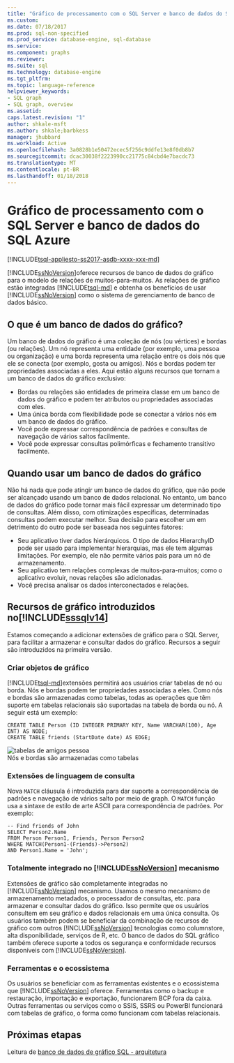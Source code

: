 ```yaml
---
title: "Gráfico de processamento com o SQL Server e banco de dados do SQL Azure | Microsoft Docs"
ms.custom: 
ms.date: 07/18/2017
ms.prod: sql-non-specified
ms.prod_service: database-engine, sql-database
ms.service: 
ms.component: graphs
ms.reviewer: 
ms.suite: sql
ms.technology: database-engine
ms.tgt_pltfrm: 
ms.topic: language-reference
helpviewer_keywords:
- SQL graph
- SQL graph, overview
ms.assetid: 
caps.latest.revision: "1"
author: shkale-msft
ms.author: shkale;barbkess
manager: jhubbard
ms.workload: Active
ms.openlocfilehash: 3a0828b1e50472ecec5f256c9ddfe13e8f0db8b7
ms.sourcegitcommit: dcac30038f2223990cc21775c84cbd4e7bacdc73
ms.translationtype: MT
ms.contentlocale: pt-BR
ms.lasthandoff: 01/18/2018
---
```

# <a name="graph-processing-with-sql-server-and-azure-sql-database"></a>Gráfico de processamento com o SQL Server e banco de dados do SQL Azure
[!INCLUDE[tsql-appliesto-ss2017-asdb-xxxx-xxx-md](../../includes/tsql-appliesto-ss2017-asdb-xxxx-xxx-md.md)]

[!INCLUDE[ssNoVersion](../../includes/ssnoversion-md.md)]oferece recursos de banco de dados do gráfico para o modelo de relações de muitos-para-muitos. As relações de gráfico estão integradas [!INCLUDE[tsql-md](../../includes/tsql-md.md)] e obtenha os benefícios de usar [!INCLUDE[ssNoVersion](../../includes/ssnoversion-md.md)] como o sistema de gerenciamento de banco de dados básico.


## <a name="what-is-a-graph-database"></a>O que é um banco de dados do gráfico?  
Um banco de dados do gráfico é uma coleção de nós (ou vértices) e bordas (ou relações). Um nó representa uma entidade (por exemplo, uma pessoa ou organização) e uma borda representa uma relação entre os dois nós que ele se conecta (por exemplo, gosta ou amigos). Nós e bordas podem ter propriedades associadas a eles. Aqui estão alguns recursos que tornam a um banco de dados do gráfico exclusivo:  
-   Bordas ou relações são entidades de primeira classe em um banco de dados do gráfico e podem ter atributos ou propriedades associadas com eles. 
-   Uma única borda com flexibilidade pode se conectar a vários nós em um banco de dados do gráfico.
-   Você pode expressar correspondência de padrões e consultas de navegação de vários saltos facilmente.
-   Você pode expressar consultas polimórficas e fechamento transitivo facilmente.

## <a name="when-to-use-a-graph-database"></a>Quando usar um banco de dados do gráfico

Não há nada que pode atingir um banco de dados do gráfico, que não pode ser alcançado usando um banco de dados relacional. No entanto, um banco de dados do gráfico pode tornar mais fácil expressar um determinado tipo de consultas. Além disso, com otimizações específicas, determinadas consultas podem executar melhor. Sua decisão para escolher um em detrimento do outro pode ser baseada nos seguintes fatores:  
-   Seu aplicativo tiver dados hierárquicos. O tipo de dados HierarchyID pode ser usado para implementar hierarquias, mas ele tem algumas limitações. Por exemplo, ele não permite vários pais para um nó de armazenamento.
-   Seu aplicativo tem relações complexas de muitos-para-muitos; como o aplicativo evoluir, novas relações são adicionadas.
-   Você precisa analisar os dados interconectados e relações.

## <a name="graph-features-introduced-in-includesssqlv14includessssqlv14-mdmd"></a>Recursos de gráfico introduzidos no[!INCLUDE[sssqlv14](../../includes/sssqlv14-md.md)] 
Estamos começando a adicionar extensões de gráfico para o SQL Server, para facilitar a armazenar e consultar dados do gráfico. Recursos a seguir são introduzidos na primeira versão. 


### <a name="create-graph-objects"></a>Criar objetos de gráfico
[!INCLUDE[tsql-md](../../includes/tsql-md.md)]extensões permitirá aos usuários criar tabelas de nó ou borda. Nós e bordas podem ter propriedades associadas a eles. Como nós e bordas são armazenadas como tabelas, todas as operações que têm suporte em tabelas relacionais são suportadas na tabela de borda ou nó. A seguir está um exemplo:  

```   
CREATE TABLE Person (ID INTEGER PRIMARY KEY, Name VARCHAR(100), Age INT) AS NODE;
CREATE TABLE friends (StartDate date) AS EDGE;
```   

![tabelas de amigos pessoa](../../relational-databases/graphs/media/person-friends-tables.png "tabelas de borda do nó de pessoa e amigos")  
Nós e bordas são armazenadas como tabelas  

### <a name="query-language-extensions"></a>Extensões de linguagem de consulta  
Nova `MATCH` cláusula é introduzida para dar suporte a correspondência de padrões e navegação de vários salto por meio de graph. O `MATCH` função usa a sintaxe de estilo de arte ASCII para correspondência de padrões. Por exemplo:  

```   
-- Find friends of John
SELECT Person2.Name 
FROM Person Person1, Friends, Person Person2
WHERE MATCH(Person1-(Friends)->Person2)
AND Person1.Name = 'John';
```   
 
### <a name="fully-integrated-in-includessnoversionincludesssnoversion-mdmd-engine"></a>Totalmente integrado no [!INCLUDE[ssNoVersion](../../includes/ssnoversion-md.md)] mecanismo 
Extensões de gráfico são completamente integradas no [!INCLUDE[ssNoVersion](../../includes/ssnoversion-md.md)] mecanismo. Usamos o mesmo mecanismo de armazenamento metadados, o processador de consultas, etc. para armazenar e consultar dados do gráfico. Isso permite que os usuários consultem em seu gráfico e dados relacionais em uma única consulta. Os usuários também podem se beneficiar da combinação de recursos de gráfico com outros [!INCLUDE[ssNoVersion](../../includes/ssnoversion-md.md)] tecnologias como columnstore, alta disponibilidade, serviços de R, etc. O banco de dados do SQL gráfico também oferece suporte a todos os segurança e conformidade recursos disponíveis com [!INCLUDE[ssNoVersion](../../includes/ssnoversion-md.md)].
 
### <a name="tooling-and-ecosystem"></a>Ferramentas e o ecossistema  
Os usuários se beneficiar com as ferramentas existentes e o ecossistema que [!INCLUDE[ssNoVersion](../../includes/ssnoversion-md.md)] oferece. Ferramentas como o backup e restauração, importação e exportação, funcionarem BCP fora da caixa. Outras ferramentas ou serviços como o SSIS, SSRS ou PowerBI funcionará com tabelas de gráfico, o forma como funcionam com tabelas relacionais.
 
 ## <a name="next-steps"></a>Próximas etapas  
Leitura de [banco de dados de gráfico SQL - arquitetura](./sql-graph-architecture.md)
   

